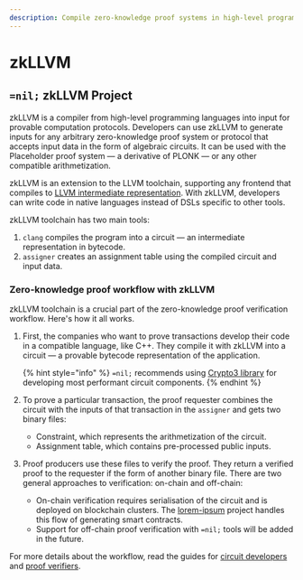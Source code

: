 ```yaml
---
description: Compile zero-knowledge proof systems in high-level programming languages
---
```


# zkLLVM

## `=nil;` zkLLVM Project

zkLLVM is a compiler from high-level programming languages into input for provable computation protocols.
Developers can use zkLLVM to generate inputs for any arbitrary zero-knowledge proof system or protocol
that accepts input data in the form of algebraic circuits.
It can be used with the Placeholder proof system — a derivative of PLONK —
or any other compatible arithmetization.

zkLLVM is an extension to the LLVM toolchain, supporting any frontend that compiles to
[LLVM intermediate representation](https://llvm.org/docs/LangRef.html#introduction).
With zkLLVM, developers can write code in native languages instead of DSLs specific to other tools.

zkLLVM toolchain has two main tools:

1.  `clang` compiles the program into a circuit — an intermediate representation in bytecode.
2.  `assigner` creates an assignment table using the compiled circuit and input data.

### Zero-knowledge proof workflow with zkLLVM

zkLLVM toolchain is a crucial part of the zero-knowledge proof verification workflow.
Here's how it all works.

1.  First, the companies who want to prove transactions develop their code in a compatible language, like C++.
    They compile it with zkLLVM into a circuit — a provable bytecode representation of the application.
    
    {% hint style="info" %}
    `=nil;` recommends using [Crypto3 library](https://docs.nil.foundation/crypto3/)
    for developing most performant circuit components.
    {% endhint %}

1.  To prove a particular transaction, the proof requester
    combines the circuit with the inputs of that transaction in the `assigner`
    and gets two binary files:
    
    * Constraint, which represents the arithmetization of the circuit.
    * Assignment table, which contains pre-processed public inputs.

3.  Proof producers use these files to verify the proof.
    They return a verified proof to the requester if the form of another binary file.
    There are two general approaches to verification: on-chain and off-chain:
    
    *   On-chain verification requires serialisation of the circuit and is deployed on blockchain clusters.
        The [lorem-ipsum](https://github.com/NilFoundation/lorem-ipsum-cli) project
        handles this flow of generating smart contracts.
    *   Support for off-chain proof verification with `=nil;` tools will be added in the future.

For more details about the workflow, read the guides for [circuit developers](manual/getting-started/circuit-generation.md)
and [proof verifiers](manual/getting-started/proof-verifier.md).